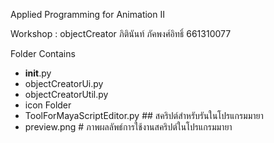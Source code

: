Applied Programming for Animation II

Workshop : objectCreator
ภิตินันท์ ภัคพงศ์อิทธิ์ 661310077

Folder Contains
- __init__.py
- objectCreatorUi.py
- objectCreatorUtil.py
- icon Folder
- ToolForMayaScriptEditor.py ## สคริปต์สำหรับรันในโปรแกรมมายา
- preview.png # ภาพผลลัพธ์การใช้งานสคริปต์ในโปรแกรมมายา
